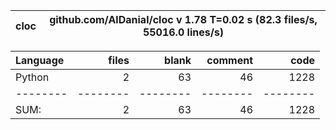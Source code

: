 cloc|github.com/AlDanial/cloc v 1.78  T=0.02 s (82.3 files/s, 55016.0 lines/s)
--- | ---

Language|files|blank|comment|code
:-------|-------:|-------:|-------:|-------:
Python|2|63|46|1228
--------|--------|--------|--------|--------
SUM:|2|63|46|1228

